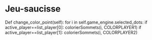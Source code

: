 # Jeu-saucisse

Def change_color_point(self):
     for i in self.game_engine.selected_dots:
   if active_player==list_player[0]:
          colorierSommets(i, COLORPLAYER1)
  if active_player==list_player[1]:
         colorierSommets(i, COLORPLAYER2)
